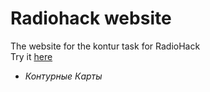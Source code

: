 # Radiohack website
The website for the kontur task for RadioHack \
Try it [here](https://radiohack-website.vercel.app)
- *Контурные Карты*

